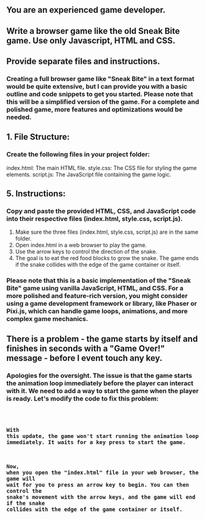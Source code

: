 ## You are an experienced game developer.
## Write a browser game like the old Sneak Bite game. Use only Javascript, HTML and CSS.
## Provide separate files and instructions.

### Creating a full browser game like "Sneak Bite" in a text format would be quite extensive, but I can provide you with a basic outline and code snippets to get you started. Please note that this will be a simplified version of the game. For a complete and polished game, more features and optimizations would be needed.

## 1. File Structure:

### Create the following files in your project folder:

index.html: The main HTML file.
style.css: The CSS file for styling the game elements.
script.js: The JavaScript file containing the game logic.

## 5. Instructions:

### Copy and paste the provided HTML, CSS, and JavaScript code into their respective files (index.html, style.css, script.js).
1. Make sure the three files (index.html, style.css, script.js) are in the same folder.
2. Open index.html in a web browser to play the game.
3. Use the arrow keys to control the direction of the snake.
4. The goal is to eat the red food blocks to grow the snake. The game ends if the snake collides with the edge of the game container or itself.
### Please note that this is a basic implementation of the "Sneak Bite" game using vanilla JavaScript, HTML, and CSS. For a more polished and feature-rich version, you might consider using a game development framework or library, like Phaser or Pixi.js, which can handle game loops, animations, and more complex game mechanics.

## There is a problem - the game starts by itself and finishes in seconds with a "Game Over!" message - before I event touch any key. 

### Apologies for the oversight. The issue is that the game starts the animation loop immediately before the player can interact with it. We need to add a way to start the game when the player is ready. Let's modify the code to fix this problem:

<CODE>

### With this update, the game won't start running the animation loop immediately. It waits for a key press to start the game.

### Now, when you open the "index.html" file in your web browser, the game will wait for you to press an arrow key to begin. You can then control the snake's movement with the arrow keys, and the game will end if the snake collides with the edge of the game container or itself.
